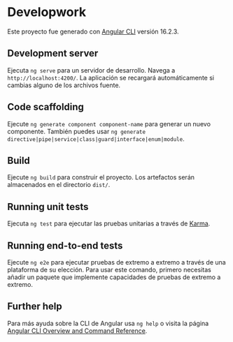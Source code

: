 # Developwork

Este proyecto fue generado con [Angular CLI](https://github.com/angular/angular-cli) versión 16.2.3.

## Development server

Ejecuta `ng serve` para un servidor de desarrollo. Navega a `http://localhost:4200/`. La aplicación se recargará automáticamente si cambias alguno de los archivos fuente.

## Code scaffolding

Ejecute `ng generate component component-name` para generar un nuevo componente. También puedes usar `ng generate directive|pipe|service|class|guard|interface|enum|module`.

## Build

Ejecute `ng build` para construir el proyecto. Los artefactos serán almacenados en el directorio `dist/`.

## Running unit tests

Ejecuta `ng test` para ejecutar las pruebas unitarias a través de [Karma](https://karma-runner.github.io).

## Running end-to-end tests

Ejecute `ng e2e` para ejecutar pruebas de extremo a extremo a través de una plataforma de su elección. Para usar este comando, primero necesitas añadir un paquete que implemente capacidades de pruebas de extremo a extremo.

## Further help

Para más ayuda sobre la CLI de Angular usa `ng help` o visita la página [Angular CLI Overview and Command Reference](https://angular.io/cli).
